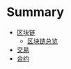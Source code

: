 # Summary

* [区块链](block_chain.md)
    * [区块链总览](block_chain.md###区块链总览-|-block-chain-overview)
* [交易](transactions.md)
* [合约](contracts.md)


